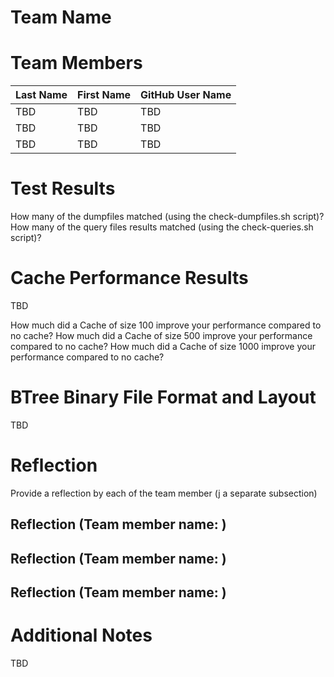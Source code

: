 # Team Name

# Team Members

Last Name       | First Name      | GitHub User Name
--------------- | --------------- | --------------------
TBD             | TBD             | TBD
TBD             | TBD             | TBD
TBD             | TBD             | TBD

# Test Results
How many of the dumpfiles matched (using the check-dumpfiles.sh script)?
How many of the query files results matched (using the check-queries.sh script)?

# Cache Performance Results
TBD

How much did a Cache of size 100 improve your performance compared to no cache?
How much did a Cache of size 500 improve your performance compared to no cache?
How much did a Cache of size 1000 improve your performance compared to no cache?

# BTree Binary File Format and Layout
TBD

# Reflection

Provide a reflection by each of the team member (j a separate subsection)

## Reflection (Team member name: )
## Reflection (Team member name: )
## Reflection (Team member name: )

# Additional Notes
TBD

